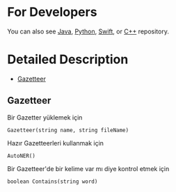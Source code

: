 For Developers
============

You can also see [Java](https://github.com/starlangsoftware/TurkishNamedEntityRecognition), [Python](https://github.com/starlangsoftware/TurkishNamedEntityRecognition-Py), [Swift](https://github.com/starlangsoftware/TurkishNamedEntityRecognition-Swift), or [C++](https://github.com/starlangsoftware/TurkishNamedEntityRecognition-CPP) repository.

Detailed Description
============

+ [Gazetteer](#gazetteer)

## Gazetteer

Bir Gazetter yüklemek için

	Gazetteer(string name, string fileName)

Hazır Gazetteerleri kullanmak için

	AutoNER()

Bir Gazetteer'de bir kelime var mı diye kontrol etmek için

	boolean Contains(string word)
